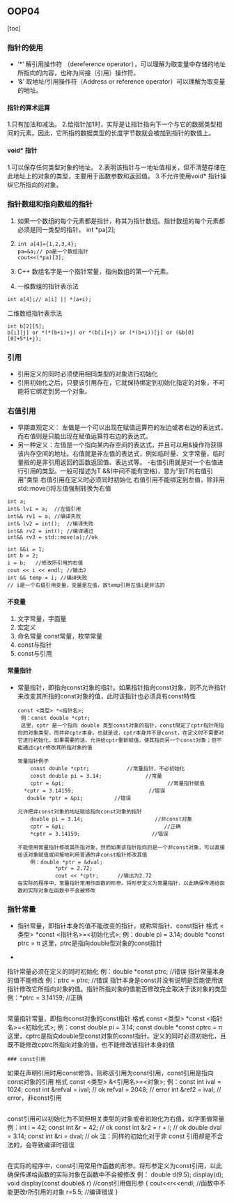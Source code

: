 ## OOP04

[toc]



### 指针的使用
- ‘*’ 解引用操作符 （dereference operator），可以理解为取变量中存储的地址所指向的内容，也称为间接（引用）操作符。
- ‘&’ 取地址/引用操作符（Address or reference operator）可以理解为取变量的地址。
#### 指针的算术运算
1.只有加法和减法。
		2.给指针加1时，实际是让指针指向下一个与它的数据类型相同的元素。因此，它所指的数据类型的长度字节数就会被加到指针的数值上。

#### void* 指针
1.可以保存任何类型对象的地址。
		2.表明该指针与一地址值相关，但不清楚存储在此地址上的对象的类型，主要用于函数参数和返回值。
		3.不允许使用void* 指针操纵它所指向的对象。

### 指针数组和指向数组的指针
1. 如果一个数组的每个元素都是指针，称其为指针数组。指针数组的每个元素都必须是同一类型的指针。
	int *pa[2];
	
2. ```
   int a[4]={1,2,3,4};
   pa=&a;// pa是一个数组指针
   cout<<(*pa)[3];
   ```
3. C++ 数组名字是一个指针常量，指向数组的第一个元素。
4. 一维数组的指针表示法
```
int a[4];// a[i] || *(a+i);
```
二维数组指针表示法
```
int b[2][5];
b[i][j] or *(*(b+i)+j) or *(b[i]+j) or (*(b+i))[j] or (&b[0][0]+5*i+j);
```

### 引用 
- 引用定义的同时必须使用相同类型的对象进行初始化
- 引用初始化之后，只要该引用存在，它就保持绑定到初始化指定的对象，不可能将它绑定到另一个对象。

### 右值引用 
- 早期直观定义： 左值是一个可以出现在赋值运算符的左边或者右边的表达式，而右值则是只能出现在赋值运算符右边的表达式。
- 另一种定义：左值是一个指向某内存空间的表达式，并且可以用&操作符获得该内存空间的地址。右值就是非左值的表达式，例如临时量、文字常量，临时量指的是非引用返回的函数返回值、表达式等。
-右值引用就是对一个右值进行引用的类型。一般可描述为T &&(中间不能有空格)，意为“到T的右值引用”类型
右值引用在定义时必须同时初始化
右值引用不能绑定到左值，除非用std::move()将左值强制转换为右值
```
int a;
int& lv1 = a;  //左值引用
int&& rv1 = a; //编译失败
int& lv2 = int();  //编译失败
int&& rv2 = int(); //编译通过
int&& rv3 = std::move(a);//ok
```
```
int &&i = 1;
int b = 2;
i = b;   //修改所引用的右值
cout << i << endl; //输出2
int && temp = i; //编译失败
// i是一个右值引用变量，变量是左值，故temp引用左值i是非法的
```
#### 不变量
1.  文字常量，字面量
2.  宏定义
3.  命名常量 const常量，枚举常量
4.  const与指针
5.  const与引用

#### 常量指针
- 常量指针，即指向const对象的指针。如果指针指向const对象，则不允许指针来改变其所指的const对象的值，此时该指针也必须具有const特性

  ```
  const <类型> *<指针名>;
   例：const double *cptr;
   这里，cptr 是一个指向 double 类型const对象的指针，const限定了cptr指针所指向的对象类型，而并非cptr本身。也就是说，cptr本身并不是const，在定义时不需要对它进行初始化，如果需要的话，允许给cptr重新赋值，使其指向另一个const对象；但不能通过cptr修改其所指对象的值
  
  ```

  ```
  常量指针例子
      const double *cptr;	         //常量指针，不必初始化
      const double pi = 3.14;              //常量
      cptr = &pi;                                 //常量指针赋值
  	*cptr = 3.14159;                        //错误
  	 double *ptr = &pi;	         //错误
  
  允许把非const对象的地址赋给指向const对象的指针
      double pi = 3.14;                       //非const对象
      cptr = &pi;                                //正确
      *cptr = 3.14159;                       //错误
  
  ```

  ```
  不能使用常量指针修改其所指对象，然而如果该指针指向的是一个非const对象，可以直接给该对象赋值或间接地利用普通的非const指针修改其值
      例：double *ptr = &dval;
              *ptr = 2.72;
              cout << *cptr;      //输出为2.72
  在实际的程序中，常量指针常用作函数的形参。将形参定义为常量指针，以此确保传递给函数的实际对象在函数中不会被修改
  
  ```

### 指针常量
- 指针常量，即指针本身的值不能改变的指针，或称常指针、const指针
格式
    <类型> *const <指针名>=<初始化式>;
    例：double pi = 3.14;
            double *const ptrc = &pi;
    这里，ptrc是指向double型对象的const指针
  
- ```
指针常量必须在定义的同时初始化
      例：double *const ptrc;        //错误
  指针常量本身的值不能修改
      例：ptrc = ptrc;                    //错误
  指针本身是const并没有说明是否能使用该指针修改它所指向对象的值。指针所指对象的值能否修改完全取决于该对象的类型
      例：*ptrc = 3.14159;           //正确
  
  ```
  
  ```
  常量指针常量，即指向const对象的const指针
  格式
      const <类型> *const <指针名>=<初始化式>;
      例：const double pi = 3.14;
              const double *const cptrc = &pi;
      这里，cptrc是指向double型const对象的const指针。定义的同时必须初始化，且既不能修改cptrc所指向对象的值，也不能修改该指针本身的值
  
  ```
### const引用

```
如果在声明引用时用const修饰，则称该引用为const引用，const引用是指向const对象的引用
格式
    const  <类型> &<引用名>=<对象>;
    例：const int ival = 1024;
            const int &refval = ival;     // ok
            refval = 2048;                     // error
            int &ref2 = ival;                  // error，非const引用

```

```
const引用可以初始化为不同但相关类型的对象或者初始化为右值，如字面值常量
    例：int i = 42;
            const int &r = 42;           // ok
            const int &r2 = r + i;      // ok
            double dval = 3.14;
            const int &ri = dval;       // ok
    注：同样的初始化对于非 const 引用却是不合法的，会导致编译时错误

```

```
在实际的程序中，const引用常用作函数的形参。将形参定义为const引用，以此确保传递给函数的实际对象在函数中不会被修改
    例：
     double d(9.5);	display(d);
	 void display(const double& r)	   //const引用做形参
	 {
		   cout<<r<<endl;	  //函数中不能更改r所引用的对象
		   r=5.5;		               //编译错误
	 }

```

